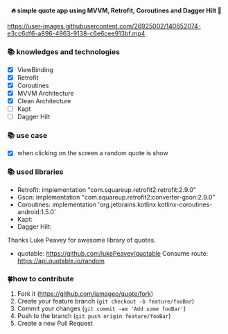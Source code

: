 <h4 align="center">🔥 simple quote app using MVVM, Retrofit, Coroutines and Dagger Hilt 💉</h4>


https://user-images.githubusercontent.com/26925002/140652074-e3cc6df6-a896-4963-9138-c6e6cee913bf.mp4

### 📚 knowledges and technologies
- [x] ViewBinding
- [x] Retrofit
- [x] Coroutines
- [x] MVVM Architecture
- [x] Clean Architecture
- [ ] Kapt
- [ ] Dagger Hilt

### 📚 use case
- [x] when clicking on the screen a random quote is show

### 📚 used libraries
* Retrofit: implementation "com.squareup.retrofit2:retrofit:2.9.0"
* Gson: implementation "com.squareup.retrofit2:converter-gson:2.9.0" 
* Coroutines: implementation 'org.jetbrains.kotlinx:kotlinx-coroutines-android:1.5.0'
* Kapt: 
* Dagger Hilt: 

Thanks Luke Peavey for awesome library of quotes.
* quotable: https://github.com/lukePeavey/quotable
Consume route: https://api.quotable.io/random 

### 🍀how to contribute
1. Fork it (<https://github.com/iamageo/quote/fork>)
2. Create your feature branch (`git checkout -b feature/fooBar`)
3. Commit your changes (`git commit -am 'Add some fooBar'`)
4. Push to the branch (`git push origin feature/fooBar`)
5. Create a new Pull Request
